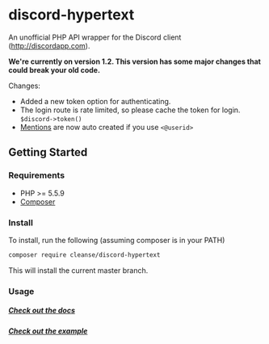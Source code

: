 # discord-hypertext
An unofficial PHP API wrapper for the Discord client (http://discordapp.com).  
 
**We're currently on version 1.2. This version has some major changes that could break your old code.**

Changes:  
 * Added a new token option for authenticating.  
 * The login route is rate limited, so please cache the token for login. `$discord->token()`  
 * [Mentions][mentions] are now auto created if you use `<@userid>`  

## Getting Started

### Requirements

  * PHP >= 5.5.9
  * [Composer](https://getcomposer.org)

### Install

To install, run the following (assuming composer is in your PATH)

```sh
composer require cleanse/discord-hypertext
```

This will install the current master branch.

### Usage

##### [Check out the docs][docs]

##### [Check out the example][examples]

[examples]: examples/
[docs]: docs/
[mentions]: docs/Channel/Messages.md